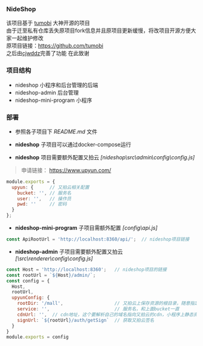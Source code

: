 ### NideShop

该项目基于 [tumobi](https://github.com/tumobi) 大神开源的项目  
由于迁至私有仓库丢失原项目fork信息并且原项目更新缓慢，将改项目开源方便大家一起维护修改  
原项目链接：https://github.com/tumobi  
之后由[cjwddz](https://github.com/cjwddz/nideshop)完善了功能
在此致谢

### 项目结构

+ nideshop 小程序和后台管理的后端
+ nideshop-admin 后台管理
+ nideshop-mini-program 小程序

### 部署

+ 参照各子项目下 *README.md* 文件

+ **nideshop** 子项目可以通过docker-compose运行

+ **nideshop** 项目需要额外配置又拍云 *[nideshop\src\admin\config\config.js]*  
> 申请链接： https://www.upyun.com/
```js
module.exports = {
  upyun: {      // 又拍云相关配置
    bucket: '', // 服务名
    user: '',   // 操作员
    pwd: ''     // 密码
  }
};
```

+ **nideshop-mini-program** 子项目需额外配置 *[config\api.js]*
```js
const ApiRootUrl = 'http://localhost:8360/api/';  // nideshop项目链接
```

+ **nideshop-admin** 子项目需要额外配置又拍云 *[\src\renderer\config\config.js]*
```js
const Host = 'http://localhost:8360';   // nideshop项目的链接
const rootUrl = `${Host}/admin/`; 
const config = {
  Host,
  rootUrl,
  upyunConfig: {
    rootDir: '/mall',                   // 又拍云上保存资源的根目录，随意指定
    service: '',                        // 服务名，和上面bucket一直
    cdnUrl: '',  // cdn地址，这个要解析自己的域名指向又拍云的cdn，小程序上静态资源可能需要https，这个还没验证
    signUrl: `${rootUrl}/auth/getSign`  // 获取又拍云签名
  }
}
module.exports = config
```
